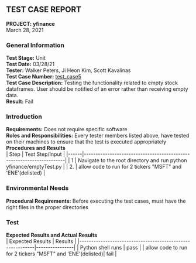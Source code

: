 ## TEST CASE REPORT
**PROJECT: yfinance**<br>
March 28, 2021<br>

### General Information
**Test Stage:** Unit<br>
**Test Date:** 03/28/21<br>
**Tester:** Walker Peters, Ji Heon Kim, Scott Kavalinas<br>
**Test Case Number:** [test_case5](../test_cases/test_case5.md)<br>
**Test Case Description:** Testing the functionality related to empty stock dataframes. User should be notified of an error rather than receiving empty data.<br>
**Result:** Fail<br>

### Introduction
**Requirements:** Does not require specific software<br>
**Roles and Responsibilities:** Every tester members listed above, have tested on their machines to ensure that the test is executed appropriately<br>
**Procedures and Results**<br>
| Step | Test Step/Input                                                      |
|------|----------------------------------------------------------------------|
| 1    | Navigate to the root directory and run python yfinance/emptyTest.py  |
| 2.   | allow code to run for 2 tickers "MSFT" and 'ENE'(delisted)           |


### Environmental Needs
**Procedural Requirements:** Before executing the test cases, must have the right files in the proper directories<br>

### Test
**Expected Results and Actual Results**<br>
| Expected Results                                          | Results        |
|-----------------------------------------------------------|----------------|
| Python shell runs                                         | pass           |
| allow code to run for 2 tickers "MSFT" and 'ENE'(delisted)| fail           |

